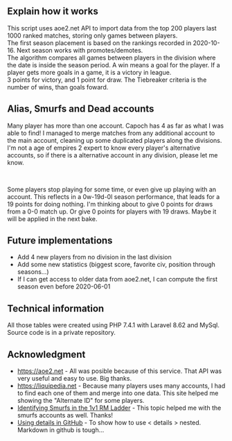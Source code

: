 ## Explain how it works

This script uses aoe2.net API to import data from the top 200 players last 1000 ranked matches, storing only games between players.
</br>
The first season placement is based on the rankings recorded in 2020-10-16. Next season works with promotes/demotes.
</br>
The algorithm compares all games between players in the division where the date is inside the season period. A win means a goal for the player. If a player gets more goals in a game, it is a victory in league.
</br>
3 points for victory, and 1 point for draw. The Tiebreaker criteria is the number of wins, than goals foward.

## Alias, Smurfs and Dead accounts

Many player has more than one account. Capoch has 4 as far as what I was able to find! I managed to merge matches from any additional account to the main account, cleaning up some duplicated players along the divisions. I'm not a age of empires 2 expert to know every player's alternative accounts, so if there is a alternative account in any division, please let me know.

</br>

Some players stop playing for some time, or even give up playing with an account. This reflects in a 0w-19d-0l season performance, that leads for a 19 points for doing nothing. I'm thinking about to give 0 points for draws from a 0-0 match up. Or give 0 points for players with 19 draws. Maybe it will be applied in the next bake.

## Future implementations

* Add 4 new players from no division in the last division
* Add some new statistics (biggest score, favorite civ, position through seasons...)
* If I can get access to older data from aoe2.net, I can compute the first season even before 2020-06-01

## Technical information

All those tables were created using PHP 7.4.1 with Laravel 8.62 and MySql. Source code is in a private repository.

## Acknowledgment

* https://aoe2.net - All was posible because of this service. That API was very useful and easy to use. Big thanks.
* https://liquipedia.net - Because many players uses many accounts, I had to find each one of them and merge into one data. This site helped me showing the "Alternate ID" for some players.
* [Identifying Smurfs in the 1v1 RM Ladder](https://www.aoezone.net/threads/identifying-smurfs-in-the-1v1-rm-ladder.168896/) - This topic helped me with the smurfs accounts as well. Thanks!
* [Using details in GitHub](https://gist.github.com/ericclemmons/b146fe5da72ca1f706b2ef72a20ac39d) - To show how to use < details > nested. Markdown in github is tough...

